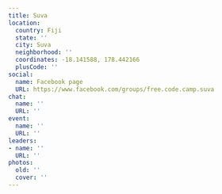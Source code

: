 ```yaml
---
title: Suva
location:
  country: Fiji
  state: ''
  city: Suva
  neighborhood: ''
  coordinates: -18.141588, 178.442166
  plusCode: ''
social:
  name: Facebook page
  URL: https://www.facebook.com/groups/free.code.camp.suva
chat:
  name: ''
  URL: ''
event:
  name: ''
  URL: ''
leaders:
- name: ''
  URL: ''
photos:
  old: ''
  cover: ''
---
```


